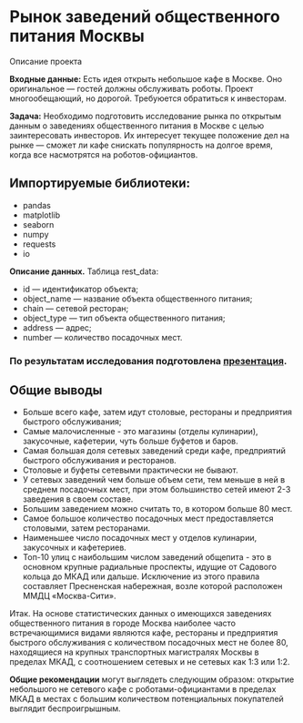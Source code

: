 # Рынок заведений общественного питания Москвы

Описание проекта

**Входные данные:** Есть идея открыть небольшое кафе в Москве. Оно оригинальное — гостей должны обслуживать роботы. Проект многообещающий, но дорогой. Требуюется обратиться к инвесторам. 

**Задача:**
Необходимо подготовить исследование рынка по открытым данным о заведениях общественного питания в Москве с целью заинтересовать инвесторов.  Их интересует текущее положение дел на рынке — сможет ли кафе снискать популярность на долгое время, когда все насмотрятся на роботов-официантов.


## Импортируемые библиотеки:
- pandas
- matplotlib
- seaborn
- numpy
- requests
- io

**Описание данных.** 
Таблица rest_data:
- id — идентификатор объекта;
- object_name — название объекта общественного питания;
- chain — сетевой ресторан;
- object_type — тип объекта общественного питания;
- address — адрес;
- number — количество посадочных мест.

### **По результатам исследования подготовлена** [презентация](https://disk.yandex.ru/d/xjK6freNZuJcDg).

## Общие выводы

- Больше всего кафе, затем идут столовые, рестораны и предприятия быстрого обслуживания;
- Самые малочисленные - это магазины (отделы кулинарии), закусочные, кафетерии, чуть больше буфетов и баров.
- Самая большая доля сетевых заведений среди кафе, предприятий быстрого обслуживания и ресторанов.
- Столовые и буфеты сетевыми практически не бывают.
- У сетевых заведений чем больше объем сети, тем меньше в ней в среднем посадочных мест, при этом большинство сетей имеют 2-3 заведения в своем составе. 
- Большим заведением можно считать то, в котором больше 80 мест.
- Самое большое количество посадочных мест предоставляется столовыми, затем ресторанами. 
- Наименьшее число посадочных мест у отделов кулинарии, закусочных и кафетериев.
- Топ-10 улиц с наибольшим числом заведений общепита - это в основном крупные радиальные проспекты, идущие от Садового кольца до МКАД или дальше. Исключение из этого правила составляет Пресненская набережная, возле которой расположен ММДЦ «Москва-Сити».

Итак. На основе статистических данных о имеющихся заведениях общественного питания в городе Москва наиболее часто встречающимися видами являются кафе, рестораны и предприятия быстрого обслуживания с количеством посадочных мест не более 80, находящиеся на крупных транспортных магистралях Москвы в пределах МКАД, с соотношением сетевых и не сетевых как 1:3 или 1:2.

**Общие рекомендации** могут выглядеть следующим образом: открытие небольшого не сетевого кафе с роботами-официантами в пределах МКАД в местах с большим количеством потенциальных покупателей выглядит беспроигрышным.


